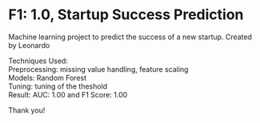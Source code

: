 # F1: 1.0, Startup Success Prediction
Machine learning project to predict the success of a new startup. Created by Leonardo

Techniques Used:  
Preprocessing: missing value handling, feature scaling  
Models: Random Forest  
Tuning: tuning of the theshold  
Result: AUC: 1.00 and F1 Score: 1.00  

Thank you!
